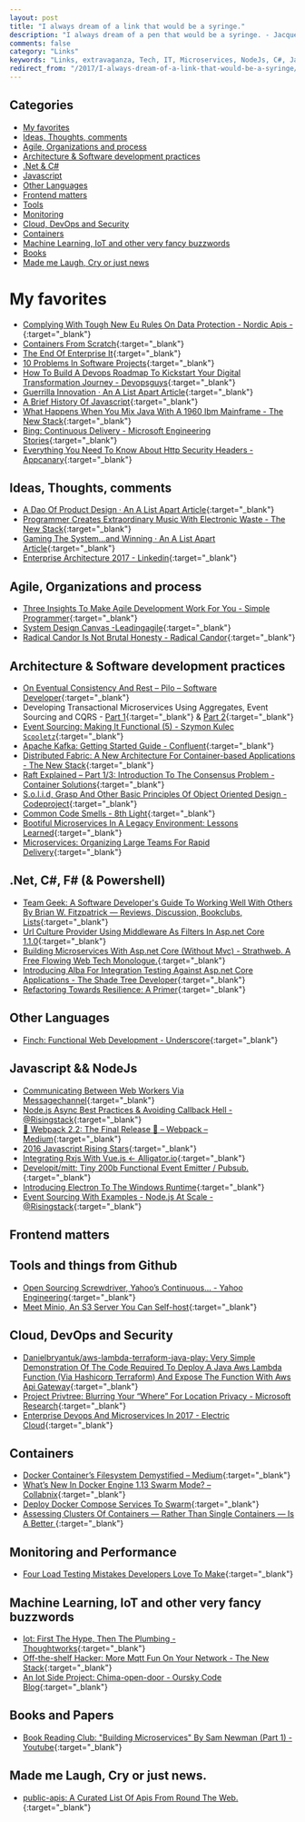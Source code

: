 ```yaml
---
layout: post
title: "I always dream of a link that would be a syringe."
description: "I always dream of a pen that would be a syringe. - Jacques Derrida"
comments: false
category: "Links"
keywords: "Links, extravaganza, Tech, IT, Microservices, NodeJs, C#, Javascript, Solution architecture"
redirect_from: "/2017/I-always-dream-of-a-link-that-would-be-a-syringe/"
---
```


## Categories ##
* [My favorites](#favorites)
* [Ideas, Thoughts, comments](#ideas)
* [Agile, Organizations and process](#agile)
* [Architecture & Software development practices](#development)
* [.Net & C#](#net)
* [Javascript](#javascript)
* [Other Languages](#polygloting)
* [Frontend matters](#web)
* [Tools](#tools)
* [Monitoring](#monitoring)
* [Cloud, DevOps and Security](#devops)
* [Containers](#containers)
* [Machine Learning, IoT and other very fancy buzzwords](#iot)
* [Books](#books)
* [Made me Laugh, Cry or just news](#news)

# My favorites<a name="favorites"></a> #
* [Complying With Tough New Eu Rules On Data Protection - Nordic Apis -](http://nordicapis.com/complying-with-tough-new-eu-rules-on-data-protection/){:target="_blank"}
* [Containers From Scratch](https://ericchiang.github.io/post/containers-from-scratch//){:target="_blank"}
* [The End Of Enterprise It](http://www.leanessays.com/2017/01/the-end-of-enterprise-it.html){:target="_blank"}
* [10 Problems In Software Projects](http://joyclark.org/sketchnote/ddd/2017/01/15/10-problems.html?__s=amwwwz5judsp1dsfgko7){:target="_blank"}
* [How To Build A Devops Roadmap To Kickstart Your Digital Transformation Journey - Devopsguys](https://www.devopsguys.com/2017/01/18/build-devops-roadmap-kickstart-digital-transformation-journey/){:target="_blank"}
* [Guerrilla Innovation · An A List Apart Article](http://alistapart.com/article/guerrilla-innovation){:target="_blank"}
* [A Brief History Of Javascript](https://auth0.com/blog/a-brief-history-of-javascript/){:target="_blank"}
* [What Happens When You Mix Java With A 1960 Ibm Mainframe - The New Stack](http://thenewstack.io/happens-use-java-1960-ibm-mainframe/){:target="_blank"}
* [Bing: Continuous Delivery - Microsoft Engineering Stories](http://stories.visualstudio.com/bing-continuous-delivery/){:target="_blank"}
* [Everything You Need To Know About Http Security Headers - Appcanary](https://blog.appcanary.com/2017/http-security-headers.html){:target="_blank"}

## Ideas, Thoughts, comments <a name="ideas"></a> ##
* [A Dao Of Product Design · An A List Apart Article](http://alistapart.com/article/dao-of-product-design){:target="_blank"}
* [Programmer Creates Extraordinary Music With Electronic Waste - The New Stack](http://thenewstack.io/programmer-creates-extraordinary-music-electronic-waste/){:target="_blank"}
* [Gaming The System…and Winning · An A List Apart Article](http://alistapart.com/article/gaming-the-system-and-winning){:target="_blank"}
* [Enterprise Architecture 2017 - Linkedin](https://www.linkedin.com/pulse/enterprise-architecture-2017-kern-bsee-msem-cea-cissp-issap-pmp-?trkInfo=VSRPsearchId%3A1124402091485336848748%2CVSRPtargetId%3A6227842160331354112%2CVSRPcmpt%3Aprimary&trk=vsrp_influencer_content_res_name){:target="_blank"}

## Agile, Organizations and process<a name="agile"></a> ##
* [Three Insights To Make Agile Development Work For You - Simple Programmer](https://simpleprogrammer.com/2017/01/11/three-insights-make-agile-work/){:target="_blank"}
* [System Design Canvas -Leadingagile](https://www.leadingagile.com/2017/01/system-design-canvas/){:target="_blank"}
* [Radical Candor Is Not Brutal Honesty - Radical Candor](https://www.radicalcandor.com/blog/radical-candor-not-brutal-honesty/){:target="_blank"}

## Architecture & Software development practices <a name="development"></a> ##
* [On Eventual Consistency And Rest – Pilo – Software Developer](https://pillopl.github.io/eventual-consistency-and-rest/?__s=amwwwz5judsp1dsfgko7){:target="_blank"}
* Developing Transactional Microservices Using Aggregates, Event Sourcing and CQRS - [Part 1](https://www.infoq.com/articles/microservices-aggregates-events-cqrs-part-1-richardson){:target="_blank"} & [Part 2](https://www.infoq.com/articles/microservices-aggregates-events-cqrs-part-2-richardson?__s=amwwwz5judsp1dsfgko7){:target="_blank"}
* [Event Sourcing: Making It Functional (5) - Szymon Kulec `Scooletz`](https://blog.scooletz.com/2017/01/19/event-sourcing-making-it-functional-5/?__s=amwwwz5judsp1dsfgko7){:target="_blank"}
* [Apache Kafka: Getting Started Guide - Confluent](https://www.confluent.io/blog/apache-kafka-getting-started/){:target="_blank"}
* [Distributed Fabric: A New Architecture For Container-based Applications - The New Stack](http://thenewstack.io/distributed-fabric-new-architecture-container-based-applications/){:target="_blank"}
* [Raft Explained – Part 1/3: Introduction To The Consensus Problem - Container Solutions](http://container-solutions.com/raft-explained-part-1-the-consenus-problem/){:target="_blank"}
* [S.o.l.i.d, Grasp And Other Basic Principles Of Object Oriented Design - Codeproject](https://www.codeproject.com/Articles/1166136/S-O-L-I-D-GRASP-And-Other-Basic-Principles-of-Obje){:target="_blank"}
* [Common Code Smells - 8th Light](https://8thlight.com/blog/georgina-mcfadyen/2017/01/19/common-code-smells.html){:target="_blank"}
* [Bootiful Microservices In A Legacy Environment: Lessons Learned](https://www.infoq.com/presentations/spring-boot-microservices-springone2016){:target="_blank"}
* [Microservices: Organizing Large Teams For Rapid Delivery](https://www.infoq.com/presentations/microservices-team-organization){:target="_blank"}

## **.Net, C#, F# (& Powershell)**  <a name="net"></a> ##
* [Team Geek: A Software Developer's Guide To Working Well With Others By Brian W. Fitzpatrick — Reviews, Discussion, Bookclubs, Lists](https://www.goodreads.com/book/show/14514115-team-geek){:target="_blank"}
* [Url Culture Provider Using Middleware As Filters In Asp.net Core 1.1.0](http://andrewlock.net/url-culture-provider-using-middleware-as-mvc-filter-in-asp-net-core-1-1-0/){:target="_blank"}
* [Building Microservices With Asp.net Core (Without Mvc) - Strathweb. A Free Flowing Web Tech Monologue.](http://www.strathweb.com/2017/01/building-microservices-with-asp-net-core-without-mvc/){:target="_blank"}
* [Introducing Alba For Integration Testing Against Asp.net Core Applications - The Shade Tree Developer](https://jeremydmiller.com/2017/01/25/introducing-alba-for-integration-testing-against-asp-net-core-applications/){:target="_blank"}
* [Refactoring Towards Resilience: A Primer](https://jimmybogard.com/refactoring-towards-resilience-a-primer/){:target="_blank"}

## Other Languages  <a name="polygloting"></a> ##
* [Finch: Functional Web Development - Underscore](http://underscore.io/blog/posts/2017/01/24/finch-functional-web-development.html){:target="_blank"}

## Javascript && NodeJs <a name="javascript"></a><a name="nodejs"></a> ##
* [Communicating Between Web Workers Via Messagechannel](http://www.2ality.com/2017/01/messagechannel.html){:target="_blank"}
* [Node.js Async Best Practices & Avoiding Callback Hell - @Risingstack](https://blog.risingstack.com/node-js-async-best-practices-avoiding-callback-hell-node-js-at-scale/){:target="_blank"}
* [🎉 Webpack 2.2: The Final Release 🎉 – Webpack – Medium](https://medium.com/webpack/webpack-2-2-the-final-release-76c3d43bf144#.a04nwt1ma){:target="_blank"}
* [2016 Javascript Rising Stars](https://risingstars2016.js.org/){:target="_blank"}
* [Integrating Rxjs With Vue.js ← Alligator.io](https://alligator.io/vuejs/using-rxjs/){:target="_blank"}
* [Developit/mitt: Tiny 200b Functional Event Emitter / Pubsub.](https://github.com/developit/mitt){:target="_blank"}
* [Introducing Electron To The Windows Runtime](https://slack.engineering/introducing-electron-to-the-windows-runtime-4fa789b93d90#.98qgamvtl){:target="_blank"}
* [Event Sourcing With Examples - Node.js At Scale - @Risingstack](https://blog.risingstack.com/event-sourcing-with-examples-node-js-at-scale/){:target="_blank"}

## Frontend matters <a name="web"></a> ##

## Tools and things from Github <a name="tools"></a> ##
* [Open Sourcing Screwdriver, Yahoo’s Continuous... - Yahoo Engineering](https://yahooeng.tumblr.com/post/155765242061/open-sourcing-screwdriver-yahoos-continuous){:target="_blank"}
* [Meet Minio, An S3 Server You Can Self-host](http://blog.alexellis.io/meet-minio/){:target="_blank"}

## Cloud, DevOps and Security<a name="devops"></a> ##
* [Danielbryantuk/aws-lambda-terraform-java-play: Very Simple Demonstration Of The Code Required To Deploy A Java Aws Lambda Function (Via Hashicorp Terraform) And Expose The Function With Aws Api Gateway](https://github.com/danielbryantuk/aws-lambda-terraform-java-play){:target="_blank"}
* [Project Privtree: Blurring Your “Where” For Location Privacy - Microsoft Research](https://www.microsoft.com/en-us/research/blog/project-privtree-blurring-location-privacy/){:target="_blank"}
* [Enterprise Devops And Microservices In 2017 - Electric Cloud](https://electric-cloud.com/blog/2017/01/enterprise-devops-microservices-2017/){:target="_blank"}

## Containers <a name="containers"></a> ##
* [Docker Container’s Filesystem Demystified – Medium](https://medium.com/@nagarwal/docker-containers-filesystem-demystified-b6ed8112a04a#.u36k67lnc){:target="_blank"}
* [What’s New In Docker Engine 1.13 Swarm Mode? – Collabnix](http://collabnix.com/archives/2381){:target="_blank"}
* [Deploy Docker Compose Services To Swarm](http://blog.arungupta.me/deploy-docker-compose-services-swarm/){:target="_blank"}
* [Assessing Clusters Of Containers — Rather Than Single Containers — Is A Better ](http://thenewstack.io/monitoring-reset-containers/){:target="_blank"}

## Monitoring and Performance <a name="monitoring"></a> ##
* [Four Load Testing Mistakes Developers Love To Make](https://engineering.klarna.com/four-load-testing-mistakes-developers-love-to-make-68b443f7e8a2#.57jinhos1){:target="_blank"}

## Machine Learning, IoT and other very fancy buzzwords <a name="iot"></a> ##
* [Iot: First The Hype, Then The Plumbing - Thoughtworks](https://www.thoughtworks.com/insights/blog/iot-first-hype-then-plumbing){:target="_blank"}
* [Off-the-shelf Hacker: More Mqtt Fun On Your Network - The New Stack](http://thenewstack.io/off-shelf-hacker-mqtt-fun-network/){:target="_blank"}
* [An Iot Side Project: Chima-open-door - Oursky Code Blog](https://code.oursky.com/iot-side-project-chima-open-door/){:target="_blank"}

## Books and Papers<a name="books"></a> ##
* [Book Reading Club: "Building Microservices" By Sam Newman (Part 1) - Youtube](https://www.youtube.com/watch?v=Caj-qCOniXM){:target="_blank"}

## Made me Laugh, Cry or just news. <a name="news"></a> ##
* [public-apis: A Curated List Of Apis From Round The Web.](https://github.com/abhishekbanthia/Public-APIs){:target="_blank"}
